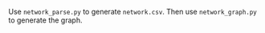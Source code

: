 Use `network_parse.py` to generate `network.csv`. Then use `network_graph.py` to generate the graph.
